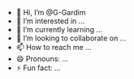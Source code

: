- 👋 Hi, I’m @G-Gardim
- 👀 I’m interested in ...
- 🌱 I’m currently learning ...
- 💞️ I’m looking to collaborate on ...
- 📫 How to reach me ...
- 😄 Pronouns: ...
- ⚡ Fun fact: ...

<!---
G-Gardim/G-Gardim is a ✨ special ✨ repository because its `README.md` (this file) appears on your GitHub profile.
You can click the Preview link to take a look at your changes.
--->
